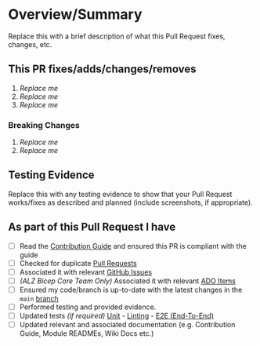 <!-- Thank you for submitting a Pull Request. Please fill out the template below.-->
# Overview/Summary

Replace this with a brief description of what this Pull Request fixes, changes, etc.

## This PR fixes/adds/changes/removes

1. *Replace me*
2. *Replace me*
3. *Replace me*

### Breaking Changes

1. *Replace me*
2. *Replace me*

## Testing Evidence

Replace this with any testing evidence to show that your Pull Request works/fixes as described and planned (include screenshots, if appropriate).

## As part of this Pull Request I have

- [ ] Read the [Contribution Guide](https://github.com/Azure/ALZ-Bicep/wiki/Contributing) and ensured this PR is compliant with the guide
- [ ] Checked for duplicate [Pull Requests](https://github.com/Azure/ALZ-Bicep/pulls)
- [ ] Associated it with relevant [GitHub Issues](https://github.com/Azure/ALZ-Bicep/issues)
- [ ] *(ALZ Bicep Core Team Only)* Associated it with relevant [ADO Items](https://aka.ms/alz/bicep/backlog)
- [ ] Ensured my code/branch is up-to-date with the latest changes in the `main` [branch](https://github.com/Azure/ALZ-Bicep/tree/main)
- [ ] Performed testing and provided evidence.
- [ ] Updated tests *(if required)* [Unit](https://github.com/Azure/ALZ-Bicep/blob/main/.github/workflows/bicep-build-to-validate.yml) - [Linting](https://github.com/Azure/ALZ-Bicep/tree/main/.github/workflows) - [E2E (End-To-End)](https://github.com/Azure/ALZ-Bicep/blob/main/tests/pipelines/bicep-build-to-validate.yml)
- [ ] Updated relevant and associated documentation (e.g. Contribution Guide, Module READMEs, Wiki Docs etc.)
